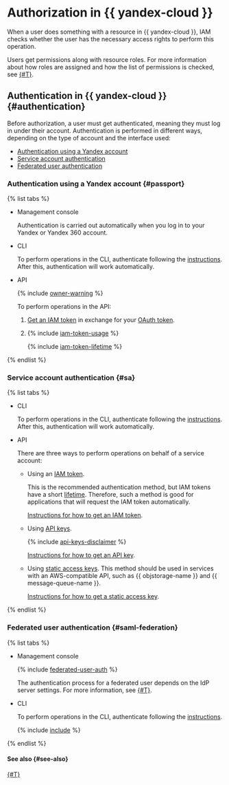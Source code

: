 # Authorization in {{ yandex-cloud }}

When a user does something with a resource in {{ yandex-cloud }}, IAM checks whether the user has the necessary access rights to perform this operation.

Users get permissions along with resource roles. For more information about how roles are assigned and how the list of permissions is checked, see [{#T}](../access-control/index.md).

## Authentication in {{ yandex-cloud }} {#authentication}

Before authorization, a user must get authenticated, meaning they must log in under their account. Authentication is performed in different ways, depending on the type of account and the interface used:

* [Authentication using a Yandex account](#passport)
* [Service account authentication](#sa)
* [Federated user authentication](#saml-federation)

### Authentication using a Yandex account {#passport}

{% list tabs %}

- Management console

  Authentication is carried out automatically when you log in to your Yandex or Yandex 360 account.


- CLI

  To perform operations in the CLI, authenticate following the [instructions](../../../cli/operations/authentication/user.md). After this, authentication will work automatically.


- API

  {% include [owner-warning](../../../_includes/iam/owner-warning.md) %}

  To perform operations in the API:

  1. [Get an IAM token](../../operations/iam-token/create.md) in exchange for your [OAuth token](oauth-token.md).
  2.  {% include [iam-token-usage](../../../_includes/iam-token-usage.md) %}

      {% include [iam-token-lifetime](../../../_includes/iam-token-lifetime.md) %}

{% endlist %}

### Service account authentication {#sa}

{% list tabs %}

- CLI

  To perform operations in the CLI, authenticate following the [instructions](../../../cli/operations/authentication/service-account.md). After this, authentication will work automatically.

- API

  There are three ways to perform operations on behalf of a service account:

  * Using an [IAM token](iam-token.md).

      This is the recommended authentication method, but IAM tokens have a short [lifetime](iam-token.md#lifetime). Therefore, such a method is good for applications that will request the IAM token automatically.

      [Instructions for how to get an IAM token](../../operations/iam-token/create-for-sa.md).
  * Using [API keys](api-key).

      {% include [api-keys-disclaimer](../../../_includes/iam/api-keys-disclaimer.md) %}

    [Instructions for how to get an API key](../../operations/api-key/create.md).
  * Using [static access keys](access-key.md). This method should be used in services with an AWS-compatible API, such as {{ objstorage-name }} and {{ message-queue-name }}.

      [Instructions for how to get a static access key](../../operations/sa/create-access-key.md).

{% endlist %}

### Federated user authentication {#saml-federation}

{% list tabs %}

- Management console

  {% include [federated-user-auth](../../../_includes/iam/federated-user-auth.md) %}

  The authentication process for a federated user depends on the IdP server settings. For more information, see [{#T}](../../../organization/add-federation.md).

- CLI

  To perform operations in the CLI, authenticate following the [instructions](../../../cli/operations/authentication/federated-user.md).

  {% include [include](../../../_includes/cli/success-auth-via-federation.md) %}

{% endlist %}

#### See also {#see-also}

[{#T}](../index.md#accounts)

